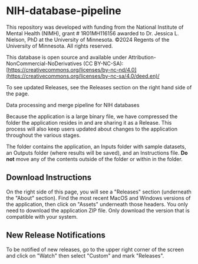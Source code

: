 # NIH-database-pipeline
This repository was developed with funding from the National Institute of Mental Health (NIMH), grant # 1R01MH116156 awarded to Dr. Jessica L. Nielson, PhD at the University of Minnesota. ©2024 Regents of the University of Minnesota. All rights reserved.

This database is open source and available under Attribution-NonCommercial-NoDerivatives (CC BY-NC-SA): [https://creativecommons.org/licenses/by-nc-nd/4.0](https://creativecommons.org/licenses/by-nc-sa/4.0/deed.en)/

To see updated Releases, see the Releases section on the right hand side of the page.

Data processing and merge pipeline for NIH databases

Because the application is a large binary file, we have compressed the folder the application resides in and are sharing it as a Release. This process will also keep users updated about changes to the application throughout the various stages. 

The folder contains the application, an Inputs folder with sample datasets, an Outputs folder (where results will be saved), and an Instructions file. **Do not** move any of the contents outside of the folder or within in the folder. 


Download Instructions
---

On the right side of this page, you will see a "Releases" section (underneath the "About" section). Find the most recent MacOS and Windows versions of the application, then click on "Assets" underneath those headers. You only need to download the application ZIP file. Only download the version that is compatible with your system. 

New Release Notifications
---

To be notified of new releases, go to the upper right corner of the screen and click on "Watch" then select "Custom" and mark "Releases".
